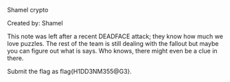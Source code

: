Shamel crypto

Created by: Shamel

This note was left after a recent DEADFACE attack; they know how much we love puzzles. The rest of the team is still dealing with the fallout but maybe you can figure out what is says. Who knows, there might even be a clue in there.

Submit the flag as flag{H1DD3NM355@G3}.
